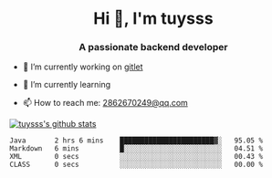 <h1 align="center">Hi 👋, I'm tuysss</h1>
<h3 align="center">A passionate backend developer </h3>

- 🔭 I’m currently working on [gitlet](https://github.com/tuysss/cs61b-sp21)

- 🌱 I’m currently learning 
    
- 📫 How to reach me: 2862670249@qq.com

[![tuysss's github stats](https://github-readme-stats.vercel.app/api?username=tuysss)](https://github.com/tuysss/github-readme-stats)

<!--START_SECTION:waka-->

```text
Java       2 hrs 6 mins    ███████████████████████▓░   95.05 %
Markdown   6 mins          █░░░░░░░░░░░░░░░░░░░░░░░░   04.51 %
XML        0 secs          ░░░░░░░░░░░░░░░░░░░░░░░░░   00.43 %
CLASS      0 secs          ░░░░░░░░░░░░░░░░░░░░░░░░░   00.00 %
```

<!--END_SECTION:waka-->
